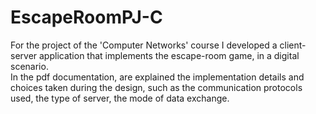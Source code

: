 # EscapeRoomPJ-C

For the project of the 'Computer Networks' course I developed a client-server application that implements the escape-room game, in a digital scenario.<br>
In the pdf documentation, are explained the implementation details and choices taken during the design, such as the communication protocols used, the type of server, the mode of data exchange. 
